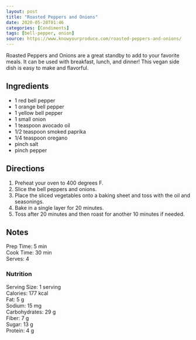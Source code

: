 ```yaml
---
layout: post
title: "Roasted Peppers and Onions"
date: 2020-05-28T01:46
categories: [Condiments]
tags: [bell-pepper, onion]
source: https://www.knowyourproduce.com/roasted-peppers-and-onions/
---
```

Roasted Peppers and Onions are a great standby to add to your favorite meals. It can be used with breakfast, lunch, and dinner! This vegan side dish is easy to make and flavorful.



## Ingredients ##

- 1 red bell pepper
- 1 orange bell pepper
- 1 yellow bell pepper
- 1 small onion
- 1 teaspoon avocado oil
- 1/2 teaspoon smoked paprika
- 1/4 teaspoon oregano
- pinch salt
- pinch pepper

## Directions ##

1. Preheat your oven to 400 degrees F.
2. Slice the bell peppers and onions.
3. Place the sliced vegetables onto a baking sheet and toss with the oil and seasonings.
4. Bake in a single layer for 20 minutes.
5. Toss after 20 minutes and then roast for another 10 minutes if needed.

## Notes ##

Prep Time: 5 min  
Cook Time: 30 min  
Serves: 4

### Nutrition ###

Serving Size: 1 serving  
Calories: 177 kcal  
Fat: 5 g  
Sodium: 15 mg  
Carbohydrates: 29 g  
Fiber: 7 g  
Sugar: 13 g  
Protein: 4 g  


